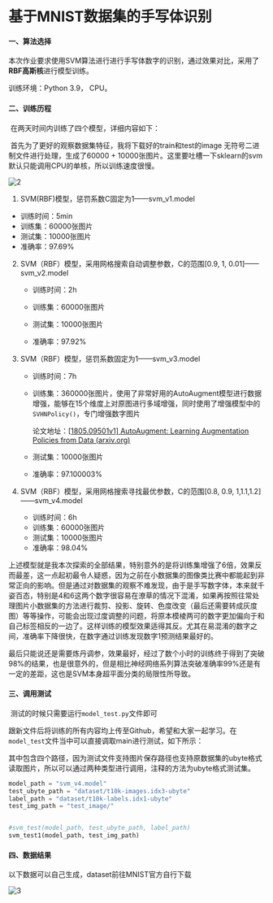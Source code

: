 # 基于MNIST数据集的手写体识别

#### 一、算法选择

​	本次作业要求使用SVM算法进行进行手写体数字的识别，通过效果对比，采用了**RBF高斯核**进行模型训练。

训练环境：Python 3.9， CPU。

#### 二、训练历程

​	在两天时间内训练了四个模型，详细内容如下：

​	首先为了更好的观察数据集特征，我将下载好的train和test的image 无符号二进制文件进行处理，生成了60000 + 10000张图片。这里要吐槽一下sklearn的svm默认只能调用CPU的单核，所以训练速度很慢。

![2](G:\Aaron\机器学习\ML算法实践\机器学习工程基础\pic\2.png)

1.  SVM(RBF)模型，惩罚系数C固定为1——svm_v1.model

   - 训练时间：5min
   - 训练集：60000张图片
   - 测试集：10000张图片
   - 准确率：97.69%

2. SVM（RBF）模型，采用网格搜索自动调整参数，C的范围[0.9, 1, 0.01]——svm_v2.model

   - 训练时间：2h

   - 训练集：60000张图片
   - 测试集：10000张图片
   - 准确率：97.92%

3. SVM（RBF）模型，惩罚系数固定为1——svm_v3.model

   - 训练时间：7h

   - 训练集：360000张图片，使用了非常好用的AutoAugment模型进行数据增强，能够在15个维度上对原图进行多域增强，同时使用了增强模型中的`SVHNPolicy()`，专门增强数字图片

     论文地址：[[1805.09501v1\] AutoAugment: Learning Augmentation Policies from Data (arxiv.org)](https://arxiv.org/abs/1805.09501v1)

   - 测试集：10000张图片

   - 准确率：97.100003%

4. SVM（RBF）模型，采用网格搜索寻找最优参数，C的范围[0.8, 0.9, 1,1.1,1.2]——svm_v4.model

   - 训练时间：6h
   - 训练集：60000张图片
   - 测试集：10000张图片
   - 准确率：98.04%

上述模型就是我本次探索的全部结果，特别意外的是将训练集增强了6倍，效果反而最差，这一点起初最令人疑惑，因为之前在小数据集的图像类比赛中都能起到非常正向的影响。但是通过对数据集的观察不难发现，由于是手写数字体，本来就千姿百态，特别是4和6这两个数字很容易在潦草的情况下混淆，如果再按照往常处理图片小数据集的方法进行裁剪、投影、旋转、色度改变（最后还需要转成灰度图）等等操作，可能会出现过度调整的问题，将原本模棱两可的数字更加偏向于和自己标签相反的一边了。这样训练的模型效果适得其反。尤其在易混淆的数字之间，准确率下降很快，在数字通过训练发现数字1预测结果最好的。

最后只能说还是需要炼丹调参，效果最好，经过了数个小时的训练终于得到了突破98%的结果，也是很意外的，但是相比神经网络系列算法突破准确率99%还是有一定的差距，这也是SVM本身超平面分类的局限性所导致。

#### 三、调用测试

​	测试的时候只需要运行`model_test.py`文件即可

​	跟新文件后将训练的所有内容均上传至Github，希望和大家一起学习。在`model_test`文件当中可以直接调取main进行测试，如下所示：	

​	其中包含四个路径，因为测试文件支持图片保存路径也支持原数据集的ubyte格式读取图片，所以可以通过两种类型进行调用，注释的方法为ubyte格式测试集。

```python
model_path = "svm_v4.model"
test_ubyte_path = "dataset/t10k-images.idx3-ubyte"
label_path = "dataset/t10k-labels.idx1-ubyte"
test_img_path = "test_image/"


#svm_test(model_path, test_ubyte_path, label_path)
svm_test1(model_path, test_img_path)
```

#### 四、数据结果

以下数据可以自己生成，dataset前往MNIST官方自行下载

![3](G:\Aaron\机器学习\ML算法实践\机器学习工程基础\pic\3.png)
